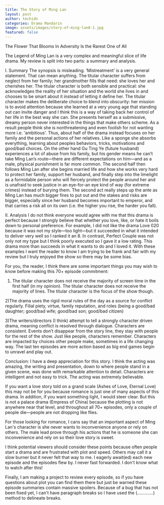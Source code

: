 ```yaml
---
title: The Story of Ming Lan 
layout: post
author: techidn
categories: Drama Mandarin
image: assets/images/story-of-ming-lan8-1.jpg
featured: false
---
```


The Flower That Blooms In Adversity Is the Rarest One of All

The Legend of Ming Lan is a very complex and meaningful slice of life drama. My review is split into two parts: a summary and analysis.

I. Summary
The synopsis is misleading. ‘Mistreatment’ is a very general statement. That can mean anything. The titular character suffers from neglect from her family; her grandmother fills that need: she loves her and cherishes her. The titular character is both sensible and practical: she acknowledges the reality of her situation and the world she lives in and chooses to be smart about it instead of letting it define her. The titular character makes the deliberate choice to blend into obscurity: her mission is to avoid attention because she learned at a very young age that standing out can invite danger and I think this is a way of taking back her control of her life in the best way she can. She presents herself as a submissive, dreamy person never interested in the things that make others scheme. As a result people think she is nonthreatening and even foolish for not wanting more i.e. 'ambitious'. Thus, about half of the drama instead focuses on her family and the personal actions of her relatives. Like a sponge she absorbs everything, learning about peoples behaviors, tricks, motivations and good/bad choices. On the other hand Gu Ting Ye (future husband) experiences a lot of abuse from his family, but his gender means he can’t take Ming Lan’s route—there are different expectations on him—and as a male, physical punishment is far more common. The second half then follows Ming Lan after she begins married life and how she works very hard to protect her family, support her husband, and finally step into the limelight as a formidable person who will fiercely protect the people around her and is unafraid to seek justice in an eye-for-an eye kind of way (for extreme crimes) instead of burying them. The second act really steps up the ante as Ming Lan has much bigger fires to put out and the stakes and risks are bigger, especially since her husband becomes important to emperor, and that carries a risk all on its own (i.e. the higher you rise, the harder you fall).

II. Analysis
I do not think everyone would agree with me that this drama is perfect because I strongly believe that whether you love, like, or hate it boils down to personal preference. For example, I did not like the drama Love 020 because it was not my style—too light—but it succeeded in what it intended to deliver very well so I ranked it an 8. In contrast, Perfect Couple was not only not my type but I think poorly executed so I gave it a low rating. This drama more than succeeds in what it wants to do and I loved it. With these examples I want the reader to know I am trying to be frank and fair with my review but I truly enjoyed the show so there may be some bias.

For you, the reader, I think there are some important things you may wish to know before making this 70+ episode commitment:

1) The titular character does not receive the majority of screen time in the first half (in my opinion). The titular character does not receive the majority of lines. The titular character is the focus of the show though.

2)The drama uses the rigid moral rules of the day as a source for conflict regularly. Filial piety, virtue, family reputation, and roles (being a good/bad daughter; good/bad wife; good/bad son; good/bad citizen)

3)The writers/directors (I think) attempt to tell a strongly character driven drama, meaning conflict is resolved through dialogue. Characters are consistent. Events don’t disappear from the story line, they stay with people for the rest of the show. Just like people, characters remember. Characters are impacted by choices other people make, sometimes in a life changing way. The last ten episodes are more action based as big end games begin to unravel and play out.

Conclusion:
I have a deep appreciation for this story. I think the acting was amazing, the writing and presentation, down to where people stand in a given scene, was done with remarkable attention to detail. Characters are intelligent and not easy to trick. The acting was extremely believable.

If you want a love story told on a grand scale (Ashes of Love, Eternal Love) this may not be for you because romance is just one of many aspects of this drama. In addition, if you want something light, I would steer clear. But this is not a palace drama (Empress of China) because the plotting is not anywhere near that level, and throughout all 70+ episodes, only a couple of people die—people are not dropping like flies.

For those looking for romance, I cans say that an important aspect of Ming Lan's character is she never wants to inconvenience anyone or rely on others. The male lead prove through his actions that he is someone she can inconvenience and rely on so their love story is sweet.

I think potential viewers should consider these points because often people start a drama and are frustrated with plot and speed. Others may call it a slow burner but it never felt that way to me. I eagerly await(ed) each new episode and the episodes flew by. I never fast forwarded. I don't know what to watch after this!

Finally,
I am making a project to review every episode, so if you have questions about plot you can find them there but just be warned these episode summaries contain massive spoilers. Because of a bug that has not been fixed yet, I can't have paragraph breaks so I have used the (.............) method to delineate breaks.